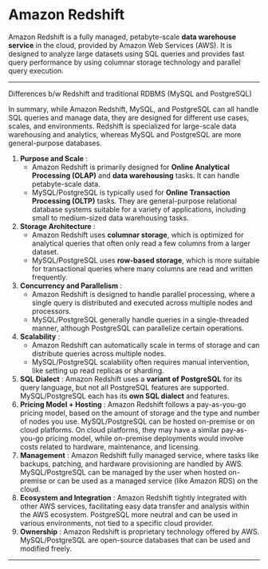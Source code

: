 # Amazon Redshift

Amazon Redshift is a fully managed, petabyte-scale **data warehouse service** in the cloud, provided by Amazon Web Services (AWS). It is designed to analyze large datasets using SQL queries and provides fast query performance by using columnar storage technology and parallel query execution.

---
Differences b/w Redshift and traditional RDBMS (MySQL and PostgreSQL)

In summary, while Amazon Redshift, MySQL, and PostgreSQL can all handle SQL queries and manage data, they are designed for different use cases, scales, and environments. Redshift is specialized for large-scale data warehousing and analytics, whereas MySQL and PostgreSQL are more general-purpose databases.

1. **Purpose and Scale** :    
    - Amazon Redshift is primarily designed for **Online Analytical Processing (OLAP)** and **data warehousing** tasks. It can handle petabyte-scale data.
    - MySQL/PostgreSQL is typically used for **Online Transaction Processing (OLTP)** tasks. They are general-purpose relational database systems suitable for a variety of applications, including small to medium-sized data warehousing tasks.
2. **Storage Architecture** :
    - Amazon Redshift uses **columnar storage**, which is optimized for analytical queries that often only read a few columns from a larger dataset.
    - MySQL/PostgreSQL uses **row-based storage**, which is more suitable for transactional queries where many columns are read and written frequently.
3. **Concurrency and Parallelism** :
    - Amazon Redshift is designed to handle parallel processing, where a single query is distributed and executed across multiple nodes and processors.
    - MySQL/PostgreSQL generally handle queries in a single-threaded manner, although PostgreSQL can parallelize certain operations.
4. **Scalability** :    
    - Amazon Redshift can automatically scale in terms of storage and can distribute queries across multiple nodes.
    - MySQL/PostgreSQL scalability often requires manual intervention, like setting up read replicas or sharding.
5. **SQL Dialect** :  Amazon Redshift uses a **variant of PostgreSQL** for its query language, but not all PostgreSQL features are supported. MySQL/PostgreSQL each has its **own SQL dialect** and features.
6. **Pricing Model + Hosting** : Amazon Redshift follows a pay-as-you-go pricing model, based on the amount of storage and the type and number of nodes you use. MySQL/PostgreSQL can be hosted on-premise or on cloud platforms. On cloud platforms, they may have a similar pay-as-you-go pricing model, while on-premise deployments would involve costs related to hardware, maintenance, and licensing.
7. **Management** : Amazon Redshift fully managed service, where tasks like backups, patching, and hardware provisioning are handled by AWS. MySQL/PostgreSQL can be managed by the user when hosted on-premise or can be used as a managed service (like Amazon RDS) on the cloud.
8. **Ecosystem and Integration** : Amazon Redshift tightly integrated with other AWS services, facilitating easy data transfer and analysis within the AWS ecosystem. PostgreSQL more neutral and can be used in various environments, not tied to a specific cloud provider.
9. **Ownership** : Amazon Redshift is proprietary technology offered by AWS. MySQL/PostgreSQL are open-source databases that can be used and modified freely.

---